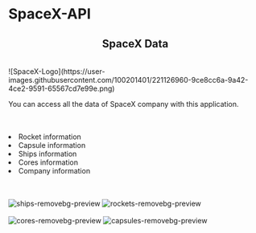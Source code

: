 # SpaceX-API

<div align="center"><h2>SpaceX Data</h2> </div>
  <br>
![SpaceX-Logo](https://user-images.githubusercontent.com/100201401/221126960-9ce8cc6a-9a42-4ce2-9591-65567cd7e99e.png)

<p>You can access all the data of SpaceX company with this application.</p>
 <br>
      <br>
  
  <List>
        <li>Rocket information</li>
        <li>Capsule information</li>
        <li>Ships information</li>
        <li>Cores information</li>
        <li>Company information</li>
        <liRecently sent rockets and results.</li>
      </List>
 <br>
      <br>


![ships-removebg-preview](https://user-images.githubusercontent.com/100201401/221126622-260490c8-9c85-4186-84f8-99c339d6e00f.png)
![rockets-removebg-preview](https://user-images.githubusercontent.com/100201401/221126677-be50232f-49ea-490d-91be-b1f50c575931.png)
<br>
<br>
![cores-removebg-preview](https://user-images.githubusercontent.com/100201401/221126694-b4d6fdf0-00fa-4eb1-aa70-a82a6ad3552f.png)
![capsules-removebg-preview](https://user-images.githubusercontent.com/100201401/221126707-256b3736-ab04-4d08-b82b-23dc9a53d36a.png)

